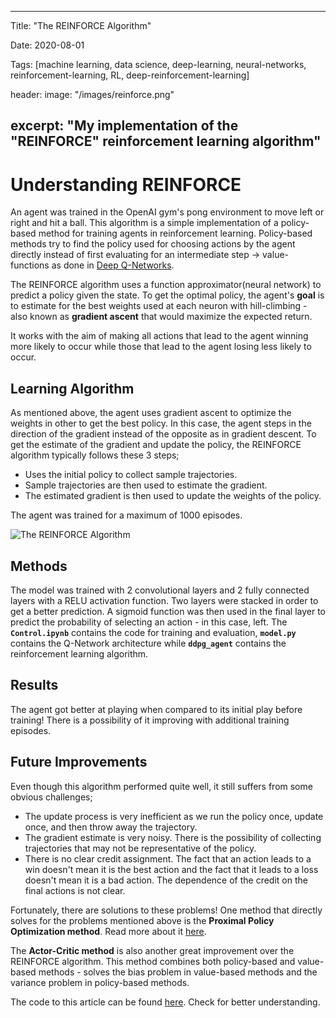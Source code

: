 ----------
Title: "The REINFORCE Algorithm"

Date: 2020-08-01

Tags: [machine learning, data science, deep-learning, neural-networks, reinforcement-learning, RL, deep-reinforcement-learning]

header:
  image: "/images/reinforce.png"
  
excerpt: "My implementation of the "REINFORCE" reinforcement learning algorithm"
----------


# Understanding REINFORCE

An agent was trained in the OpenAI gym's pong environment to move left or right and hit a ball. This algorithm is a simple implementation of a policy-based method for training agents in reinforcement learning. Policy-based methods try to find the policy used for choosing actions by the agent directly instead of first evaluating for an intermediate step -> value-functions as done in [Deep Q-Networks](https://khaulat.github.io/Deep-Q-Networks(DQN)/).

The REINFORCE algorithm uses a function approximator(neural network) to predict a policy given the state. To get the optimal policy, the agent's **goal** is to estimate for the best weights used at each neuron with hill-climbing - also known as **gradient ascent** that would maximize the expected return.

It works with the aim of making all actions that lead to the agent winning more likely to occur while those that lead to the agent losing less likely to occur.


## Learning Algorithm

As mentioned above, the agent uses gradient ascent to optimize the weights in other to get the best policy. In this case, the agent steps in the direction of the gradient instead of the opposite as in gradient descent. To get the estimate of the gradient and update the policy, the REINFORCE algorithm typically follows these 3 steps;

- Uses the initial policy to collect sample trajectories.
- Sample trajectories are then used to estimate the gradient.
- The estimated gradient is then used to update the weights of the policy.

The agent was trained for a maximum of 1000 episodes.


<img src="{{ site.url }}{{ site.baseurl }}/images/reinforce_alg.png" alt="The REINFORCE Algorithm">


## Methods

The model was trained with 2 convolutional layers and 2 fully connected layers with a RELU activation function. Two layers were stacked in order to get a better prediction. A sigmoid function was then used in the final layer to predict the probability of selecting an action - in this case, left.
The **`Control.ipynb`** contains the code for training and evaluation, **`model.py`** contains the Q-Network architecture while **`ddpg_agent`** contains the reinforcement learning algorithm.


## Results

The agent got better at playing when compared to its initial play before training! There is a possibility of it improving with additional training episodes.


## Future Improvements

Even though this algorithm performed quite well, it still suffers from some obvious challenges;

- The update process is very inefficient as we run the policy once, update once, and then throw away the trajectory.
- The gradient estimate is very noisy. There is the possibility of collecting trajectories that may not be representative of the policy.
- There is no clear credit assignment. The fact that an action leads to a win doesn't mean it is the best action and the fact that it leads to a loss doesn't mean it is a bad action. The dependence of the credit on the final actions is not clear.

Fortunately, there are solutions to these problems! One method that directly solves for the problems mentioned above is the **Proximal Policy Optimization method**. Read more about it [here]().

The **Actor-Critic method** is also another great improvement over the REINFORCE algorithm. This method combines both policy-based and value-based methods - solves the bias problem in value-based methods and the variance problem in policy-based methods.

The code to this article can be found [here](https://github.com/Khaulat/Deep_Reinforcement_Learning/tree/master/PONG_with_REINFORCE). Check for better understanding.


